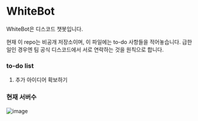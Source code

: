 # WhiteBot
WhiteBot은 디스코드 챗봇입니다.

현재 이 repo는 비공개 저장소이며, 이 파일에는 to-do 사항들을 적어놓습니다. 급한 일인 경우엔 팀 공식 디스코드에서 서로 연락하는 것을 원칙으로 합니다.

### to-do list
1. 추가 아이디어 확보하기

### 현재 서버수
![image](https://user-images.githubusercontent.com/72282371/124560941-4fba8e00-de78-11eb-9a05-e0ded9153164.png)
